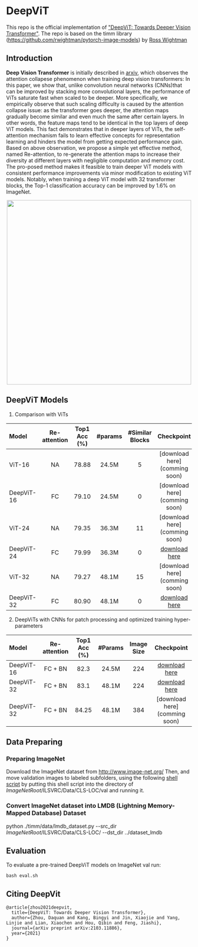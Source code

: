 # DeepViT

This repo is the official implementation of ["DeepViT: Towards Deeper Vision Transformer"](https://arxiv.org/abs/2103.11886). The repo is based on the timm library (https://github.com/rwightman/pytorch-image-models) by [Ross Wightman](https://github.com/rwightman)

## Introduction

**Deep Vision Transformer** is initially described in [arxiv](https://arxiv.org/abs/2103.11886), which observes the attention collapese phenomenon when training deep vision transformers: In this paper, we show that, unlike convolution neural networks (CNNs)that can be improved by stacking more convolutional layers, the performance of ViTs saturate fast when scaled to be deeper. More specifically, we empirically observe that such scaling difficulty is caused by the attention collapse issue: as the transformer goes deeper, the attention maps gradually become similar and even much the same after certain layers. In other words, the feature maps tend to be identical in the top layers of deep ViT models. This fact demonstrates that in deeper layers of ViTs, the self-attention mechanism fails to learn effective concepts for representation learning and hinders the model from getting expected performance gain. Based on above observation, we propose a simple yet effective method, named Re-attention, to re-generate the attention maps to increase their diversity at different layers with negligible computation and memory cost. The pro-posed method makes it feasible to train deeper ViT models with consistent performance improvements via minor modification to existing ViT models. Notably, when training a deep ViT model with 32 transformer blocks, the Top-1 classification accuracy can be improved by 1.6% on ImageNet.

<p align="center">
<img src="https://github.com/zhoudaquan/DeepViT_ICCV21/blob/master/figures/performance_comparison.png" | width=500>
</p>

## DeepViT Models

1. Comparison with ViTs

| Model        | Re-attention | Top1 Acc (%) | #params | #Similar Blocks |  Checkpoint | Attention Map |
| :---         |   :---:         |  :---:   |  :---:  | :---: |  :---:   | :---:   | 
| ViT-16       |  NA  |   78.88   |  24.5M  | 5 | [download here](comming soon)| |
| DeepViT-16   |  FC  |   79.10   |  24.5M  | 0  | [download here](comming soon)|  |
| ViT-24       |  NA  |   79.35   |  36.3M  | 11  | [download here](comming soon)|  |
| DeepViT-24   |  FC  |   79.99   |  36.3M  | 0  | [download here](https://drive.google.com/file/d/1lPmKdNMPJq-mq-4FivqIY4JNAPoQHYxV/view?usp=sharing)|  |
| ViT-32       | NA   |   79.27   |  48.1M  | 15 | [download here](comming soon)  |  |
| DeepViT-32 | FC   |   80.90   |  48.1M  | 0  | [download here](https://drive.google.com/file/d/1kUBrAbAQfMT5FQJprITRxDtOE6ECZM0M/view?usp=sharing) |  |

2. DeepViTs with CNNs for patch processing and optimized training hyper-parameters

| Model        | Re-attention | Top1 Acc (%) | #Params | Image Size |  Checkpoint | 
| :---         |   :---:         |  :---:   |  :---:  | :---: |  :---:   | 
| DeepViT-16   |  FC + BN  |   82.3   |  24.5M  | 224  | [download here](https://drive.google.com/file/d/1evhBjla4Nth7LawW2PAXnGEcpv3YBWEC/view?usp=sharing)| 
| DeepViT-32   |  FC + BN  |   83.1   |  48.1M  | 224  | [download here](https://drive.google.com/file/d/1MTRm0NK_sPGRSyuD_hHJ1Zgw2diEaKLR/view?usp=sharing)| 
| DeepViT-32 | FC  + BN  |   84.25   |  48.1M  | 384  | [download here](comming soon) | 

## Data Preparing
### Preparing ImageNet
Download the ImageNet dataset from http://www.image-net.org/
Then, and move validation images to labeled subfolders, using the following [shell script](https://raw.githubusercontent.com/soumith/imagenetloader.torch/master/valprep.sh) by putting this shell script into the directory of $ImageNet Root$/ILSVRC/Data/CLS-LOC/val and running it.
### Convert ImageNet dataset into LMDB (Lightning Memory-Mapped Database) Dataset
python ./timm/data/lmdb_dataset.py --src_dir $ImageNet Root$/ILSVRC/Data/CLS-LOC/ --dst_dir ../dataset_lmdb

## Evaluation
To evaluate a pre-trained DeepViT models on ImageNet val run:

```
bash eval.sh
```

## Citing DeepVit

```
@article{zhou2021deepvit,
  title={DeepViT: Towards Deeper Vision Transformer},
  author={Zhou, Daquan and Kang, Bingyi and Jin, Xiaojie and Yang, Linjie and Lian, Xiaochen and Hou, Qibin and Feng, Jiashi},
  journal={arXiv preprint arXiv:2103.11886},
  year={2021}
}
```




